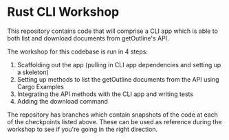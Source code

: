 # Rust CLI Workshop

This repository contains code that will comprise a CLI app which is able to both list and download documents from getOutline's API.

The workshop for this codebase is run in 4 steps:
1. Scaffolding out the app (pulling in CLI app dependencies and setting up a skeleton)
2. Setting up methods to list the getOutline documents from the API using Cargo Examples
3. Integrating the API methods with the CLI app and writing tests
4. Adding the download command

The repository has branches which contain snapshots of the code at each of the checkpoints listed above. These can be used as reference during the workshop to see if you're going in the right direction.